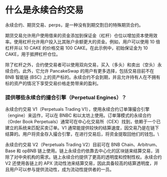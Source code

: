 # 什么是永续合约交易

永续合约、期货交易、perps，是一种没有到期交割日的特殊期货合约。

期货交易允许用户使用借来的资金添加到保证金（杠杆）仓位以增加资本使用效率。使用杠杆允许用户投入比其账户余额更大的资金。例如，用户可以使用 10 倍杠杆并以 10 CAKE 的价格交易 100 CAKE。在此示例中，初始保证金为 10 CAKE，用于抵押杠杆仓位。

除了杠杆之外，合约使交易者可以使用双向交易，买入（多头）和卖出（空头）永续合约。此外，它允许 PancakeSwap 的用户有更多选择，包括交易目前不在 BNB 智能链 (BSC) 上的资产标的。永续合约不会到期，并且允许持有人在不拥有标的资产的情况下享受交易价格走势带来的盈利。

### **提供哪些永续合约撮合引擎（Perpetual Engines）？**

永续合约交易 V1（Perpetuals Trading V1），使用永续合约订单簿撮合引擎（engine）来运作，可以在 BNBC 和以太坊上使用。订单簿模式的永续合约（Order Book Perpetuals）通常可在中心化交易所（CEX）找到，依赖于一个已建立的系统来匹配买卖订单。V1 通常能提供较快的结算速度，因交易乃是在链下结算的。用户将资金存入撮合引擎，在进行交易后，将资金提取回他们的钱包。\


永续合约交易 V2（Perpetuals Trading V2）目前可在 BNB Chain、Arbitrum、Base 和 opBNB 链上使用。链上永续合约依靠去中心化的区块链来结算交易，消除了对中央机构的需求。链上永续合约提供了更高的透明度和控制性权。永续合约 V2 还使用各链上的 APX 流动性池来结算交易，因此具备较高的结算透明度，并且用户可以参与提供流动性，成为流动性提供者的一员。

